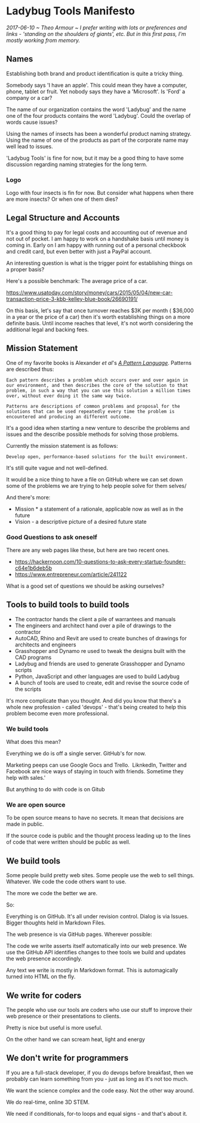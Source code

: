 Ladybug Tools Manifesto
===


_2017-06-10 ~ Theo Armour ~ I prefer writing with lots or preferences and links - 'standing on the shoulders of giants', etc. But in this first pass, I'm mostly working from memory._


## Names

Establishing both brand and product identification is quite a tricky thing.

Somebody says 'I have an apple'. This could mean they have a computer, phone, tablet or fruit. Yet nobody says they have a 'Microsoft'. Is 'Ford' a company or a car?

The name of our organization contains the word 'Ladybug' and the name one of the four products contains the word 'Ladybug'. Could the overlap of words cause issues?

Using the names of insects has been a wonderful product naming strategy.  Using the name of one of the products as part of the corporate name may well lead to issues.

'Ladybug Tools' is fine for now, but it may be a good thing to have some discussion regarding naming strategies for the long term.

### Logo

Logo with four insects is fin for now. But consider what happens when there are more insects? Or when one of them dies?

## Legal Structure and Accounts

It's a good thing to pay for legal costs and accounting out of revenue and not out of pocket. I am happy to work on a handshake basis until money is coming in. Early on I am happy with running out of a personal checkbook and credit card, but even better with just a PayPal account.

An interesting question is what is the trigger point for establishing things on a proper basis?

Here's a possible benchmark: The average price of a car.

https://www.usatoday.com/story/money/cars/2015/05/04/new-car-transaction-price-3-kbb-kelley-blue-book/26690191/

On this basis, let's say that once turnover reaches $3K per month ( $36,000 in a year or the price of a car) then it's worth establishing things on a more definite basis. Until income reaches that level, it's not worth considering the additional legal and backing fees.

## Mission Statement

One of my favorite books is Alexander _et al_'s [_A Pattern Language_]( https://en.wikipedia.org/wiki/A_Pattern_Language ). Patterns are described thus:

	Each pattern describes a problem which occurs over and over again in our environment, and then describes the core of the solution to that problem, in such a way that you can use this solution a million times over, without ever doing it the same way twice.

	Patterns are descriptions of common problems and proposal for the solutions that can be used repeatedly every time the problem is encountered and producing an different outcome.


It's a good idea when starting a new venture to describe the problems and issues and the describe possible methods for solving those problems.

Currently the mission statement is as follows:

	Develop open, performance-based solutions for the built environment.

It's still quite vague and not well-defined.

It would be a nice thing to have a file on GitHub where we can set down some of the problems we are trying to help people solve for them selves/

And there's more:

* Mission * a statement of a rationale, applicable now as well as in the future
* Vision - a descriptive picture of a desired future state


### Good Questions to ask oneself

There are any web pages like these, but here are two recent ones.

* https://hackernoon.com/10-questions-to-ask-every-startup-founder-c64e1b6deb5b
* https://www.entrepreneur.com/article/241122

What is a good set of questions we should be asking ourselves?

## Tools to build tools to build tools

* The contractor hands the client a pile of warrantees and manuals
* The engineers and architect hand over a pile of drawings to the contractor
* AutoCAD, Rhino and Revit are used to create bunches of drawings for architects and engineers
* Grasshopper and Dynamo re used to tweak the designs built with the CAD programs
* Ladybug and friends are used to generate Grasshopper and Dynamo scripts
* Python, JavaScript and other languages are used to build Ladybug
* A bunch of tools are used to create, edit and revise the source code of the scripts

It's more complicate than you thought. And did you know that there's a whole new profession - called 'devops' - that's being created to help this problem become even more professional.

### We build tools

What does this mean?

Everything we do is off a single server. GitHub's for now.

Marketing peeps can use Google Gocs and Trello.  LiknkedIn, Twitter and Facebook are nice ways of staying in touch with friends. Sometime they help with sales.'

But anything to do with code is on Gitub

### We are open source

To be open source means to have no secrets. It mean that decisions are made in public.

If the source code is public and the thought process leading up to the lines of code that were written should be public as well.



##  We build tools

Some people build pretty web sites. Some people use the web to sell things. Whatever. We code the code others want to use.

The more we code the better we are.

So:

Everything is on GitHub. It's all under revision control. Dialog is via Issues. Bigger thoughts held in Markdown Files.

The web presence is via GitHub pages. Wherever possible:

The code we write asserts itself automatically into our web presence.  We use the GitHub API identifies changes to thee tools we build and updates the web presence accordingly.

Any text we write is mostly in Markdown format. This is automagically turned into HTML on the fly.


## We write for coders

The people who use our tools are coders who use our stuff to improve their web presence or their presentations to clients.

Pretty is nice but useful is more useful.

On the other hand we can scream heat, light and energy

## We don't write for programmers

If you are a full-stack developer, if you do devops before breakfast, then we probably can learn something from you - just as long as it's not too much.

We want the science complex and the code easy. Not the other way around.

We do real-time, online 3D STEM.

We need if conditionals, for-to loops and equal signs - and that's about it.
